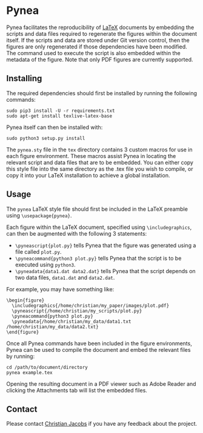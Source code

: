 # Pynea

Pynea facilitates the reproducibility of [LaTeX](https://www.latex-project.org/) documents by embedding the scripts and data files required to regenerate the figures within the document itself. If the scripts and data are stored under Git version control, then the figures are only regenerated if those dependencies have been modified. The command used to execute the script is also embedded within the metadata of the figure. Note that only PDF figures are currently supported.

## Installing

The required dependencies should first be installed by running the following commands:

```
sudo pip3 install -U -r requirements.txt
sudo apt-get install texlive-latex-base
```

Pynea itself can then be installed with:

```
sudo python3 setup.py install
```

The `pynea.sty` file in the `tex` directory contains 3 custom macros for use in each figure environment. These macros assist Pynea in locating the relevant script and data files that are to be embedded. You can either copy this style file into the same directory as the .tex file you wish to compile, or copy it into your LaTeX installation to achieve a global installation.

## Usage

The `pynea` LaTeX style file should first be included in the LaTeX preamble using `\usepackage{pynea}`.

Each figure within the LaTeX document, specified using `\includegraphics`, can then be augmented with the following 3 statements:

* `\pyneascript{plot.py}` tells Pynea that the figure was generated using a file called `plot.py`.
* `\pyneacommand{python3 plot.py}` tells Pynea that the script is to be executed using `python3`.
* `\pyneadata{data1.dat data2.dat}` tells Pynea that the script depends on two data files, `data1.dat` and `data2.dat`.

For example, you may have something like:

```
\begin{figure}
  \includegraphics{/home/christian/my_paper/images/plot.pdf}
  \pyneascript{/home/christian/my_scripts/plot.py}
  \pyneacommand{python3 plot.py}
  \pyneadata{/home/christian/my_data/data1.txt /home/christian/my_data/data2.txt}
\end{figure}
```

Once all Pynea commands have been included in the figure environments, Pynea can be used to compile the document and embed the relevant files by running:

```
cd /path/to/document/directory
pynea example.tex
```

Opening the resulting document in a PDF viewer such as Adobe Reader and clicking the Attachments tab will list the embedded files.

## Contact

Please contact [Christian Jacobs](http://christianjacobs.uk) if you have any feedback about the project.
